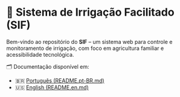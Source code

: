 # 🌱 Sistema de Irrigação Facilitado (SIF)

Bem-vindo ao repositório do **SIF** – um sistema web para controle e monitoramento de irrigação, com foco em agricultura familiar e acessibilidade tecnológica.

🗂 Documentação disponível em:

- 🇧🇷 [Português (README.pt-BR.md)](./README.pt-BR.md)
- 🇺🇸 [English (README.en.md)](./README.en.md)
